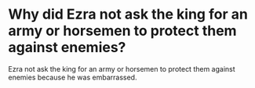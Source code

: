 # Why did Ezra not ask the king for an army or horsemen to protect them against enemies?

Ezra not ask the king for an army or horsemen to protect them against enemies because he was embarrassed.
